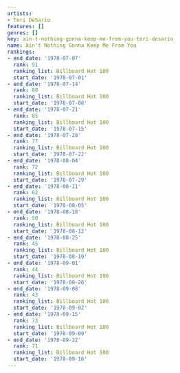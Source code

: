 ```yaml
---
artists:
- Teri DeSario
features: []
genres: []
key: ain-t-nothing-gonna-keep-me-from-you-teri-desario
name: Ain't Nothing Gonna Keep Me From You
rankings:
- end_date: '1978-07-07'
  rank: 91
  ranking_list: Billboard Hot 100
  start_date: '1978-07-01'
- end_date: '1978-07-14'
  rank: 88
  ranking_list: Billboard Hot 100
  start_date: '1978-07-08'
- end_date: '1978-07-21'
  rank: 85
  ranking_list: Billboard Hot 100
  start_date: '1978-07-15'
- end_date: '1978-07-28'
  rank: 77
  ranking_list: Billboard Hot 100
  start_date: '1978-07-22'
- end_date: '1978-08-04'
  rank: 72
  ranking_list: Billboard Hot 100
  start_date: '1978-07-29'
- end_date: '1978-08-11'
  rank: 62
  ranking_list: Billboard Hot 100
  start_date: '1978-08-05'
- end_date: '1978-08-18'
  rank: 50
  ranking_list: Billboard Hot 100
  start_date: '1978-08-12'
- end_date: '1978-08-25'
  rank: 45
  ranking_list: Billboard Hot 100
  start_date: '1978-08-19'
- end_date: '1978-09-01'
  rank: 44
  ranking_list: Billboard Hot 100
  start_date: '1978-08-26'
- end_date: '1978-09-08'
  rank: 43
  ranking_list: Billboard Hot 100
  start_date: '1978-09-02'
- end_date: '1978-09-15'
  rank: 73
  ranking_list: Billboard Hot 100
  start_date: '1978-09-09'
- end_date: '1978-09-22'
  rank: 71
  ranking_list: Billboard Hot 100
  start_date: '1978-09-16'
---
```


